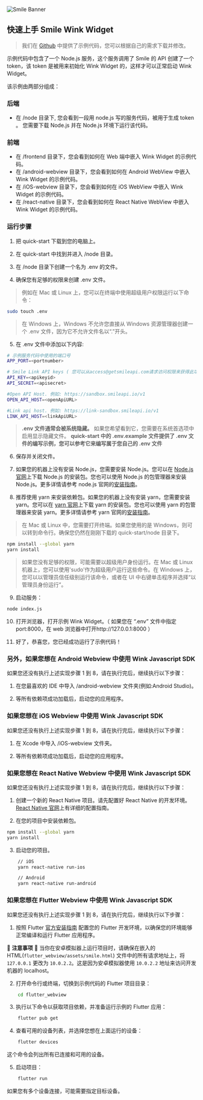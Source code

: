 ![Smile Banner](https://a-cloud.b-cdn.net/media/iW=2340&iH=726&oX=0&oY=0&cW=2340&cH=726/f814cf1173a99228c8a8fb75f74e9d1b.png)

## 快速上手 Smile Wink Widget

> 我们在 [Github](https://github.com/SmileAPI/quickstart) 中提供了示例代码，您可以根据自己的需求下载并修改。

示例代码中包含了一个 Node.js 服务，这个服务调用了 Smile 的 API 创建了一个 token，该 token 是被用来初始化 Wink Widget 的，这样才可以正常启动 Wink Widget。

该示例由两部分组成：

### 后端

-   在 /node 目录下, 您会看到一段用 node.js 写的服务代码，被用于生成 token 。 您需要下载 Node.js 并在 Node.js 环境下运行该代码。

### 前端

-   在 /frontend 目录下，您会看到如何在 Web 端中嵌入 Wink Widget 的示例代码。
-   在 /android-webview 目录下，您会看到如何在 Android WebView 中嵌入 Wink Widget 的示例代码。
-   在 /iOS-webview 目录下，您会看到如何在 iOS WebView 中嵌入 Wink Widget 的示例代码。
-   在 /react-native 目录下，您会看到如何在 React Native WebView 中嵌入 Wink Widget 的示例代码。

### 运行步骤

1. 把 quick-start 下载到您的电脑上。

2. 在 quick-start 中找到并进入 /node 目录。

3. 在 /node 目录下创建一个名为 .env 的文件。

4. 确保您有足够的权限来创建 .env 文件。

> 例如在 Mac 或 Linux 上，您可以在终端中使用超级用户权限运行以下命令：

```bash
sudo touch .env
```

> 在 Windows 上，Windows 不允许您直接从 Windows 资源管理器创建一个 .env 文件，因为它不允许文件名以“.”开头。

5. 在 .env 文件中添加以下内容:

```bash
# 示例服务代码中使用的端口号
APP_PORT=<portnumber>

# Smile Link API keys ( 您可以从access@getsmileapi.com请求访问权限来获得此功能)
API_KEY=<apikeyid>
API_SECRET=<apisecret>

#Open API Host. 例如: https://sandbox.smileapi.io/v1
OPEN_API_HOST=<openApiURL>

#Link api host. 例如: https://link-sandbox.smileapi.io/v1
LINK_API_HOST=<linkApiURL>
```

> **.env 文件通常会被系统隐藏。** 如果您希望看到它，您需要在系统首选项中启用显示隐藏文件。 **quick-start 中的 .env.example 文件提供了 .env 文件的编写示例，您可以参考它来编写属于您自己的 .env 文件**

6. 保存并关闭文件。

7. 如果您的机器上没有安装 Node.js，您需要安装 Node.js。您可以在 [Node.js 官网](https://nodejs.org/en/)上下载 Node.js 的安装包。您也可以使用 Node.js 的包管理器来安装 Node.js。更多详情请参考 node.js 官网的[安装指南](https://nodejs.org/en/download/package-manager/)。

8. 推荐使用 yarn 来安装依赖包。如果您的机器上没有安装 yarn，您需要安装 yarn。您可以在 [yarn 官网](https://yarnpkg.com/en/)上下载 yarn 的安装包。您也可以使用 yarn 的包管理器来安装 yarn。更多详情请参考 yarn 官网的[安装指南](https://yarnpkg.com/en/docs/install)。

> 在 Mac 或 Linux 中，您需要打开终端。如果您使用的是 Windows，则可以转到命令行。确保您仍然在刚刚下载的 quick-start/node 目录下。

```bash
npm install --global yarn
yarn install
```

> 如果您没有足够的权限，可能需要以超级用户身份运行。在 Mac 或 Linux 机器上，您可以使用'sudo'作为超级用户运行这些命令。在 Windows 上，您可以以管理员信任级别运行该命令，或者在 UI 中右键单击程序并选择“以管理员身份运行”。

9. 启动服务：

```bash
node index.js
```

10. 打开浏览器，打开示例 Wink Widget。（ 如果您在 “.env” 文件中指定 port:8000，在 web 浏览器中打开http://127.0.0.1:8000 ）

11. 好了，恭喜您，您已经成功运行了示例代码！

### 另外，如果您想在 Android Webview 中使用 Wink Javascript SDK

如果您还没有执行上述实现步骤 1 到 8，请在执行完后，继续执行以下步骤：

1. 在您最喜欢的 IDE 中导入 /android-webview 文件夹(例如:Android Studio)。

2. 等所有依赖项成功加载后，启动您的应用程序。

### 如果您想在 iOS Webview 中使用 Wink Javascript SDK

如果您还没有执行上述实现步骤 1 到 8，请在执行完后，继续执行以下步骤：

1. 在 Xcode 中导入 /iOS-webview 文件夹。

2. 等所有依赖项成功加载后，启动您的应用程序。

### 如果您想在 React Native Webview 中使用 Wink Javascript SDK

如果您还没有执行上述实现步骤 1 到 8，请在执行完后，继续执行以下步骤：

1. 创建一个新的 React Native 项目。请先配置好 React Native 的开发环境。[React Native 官网](https://facebook.github.io/react-native/docs/getting-started.html)上有详细的配置指南。

2. 在您的项目中安装依赖包。

```bash
npm install --global yarn
yarn install
```

3. 启动您的项目。

```bash
    // iOS
    yarn react-native run-ios
```

```bash
    // Android
    yarn react-native run-android
```

### 如果您想在 Flutter Webview 中使用 Wink Javascript SDK

如果您还没有执行上述实现步骤 1 到 8，请在执行完后，继续执行以下步骤：

1. 按照 Flutter [官方安装指南](https://flutter.dev/docs/get-started/install) 配置您的 Flutter 开发环境，以确保您的环境能够正常编译和运行 Flutter 应用程序。

🚨 **注意事项** 🚨
当你在安卓模拟器上运行项目时，请确保在嵌入的 HTML(`flutter_webview/assets/smile.html`) 文件中的所有请求地址上，将 `127.0.0.1` 更改为 `10.0.2.2`。这是因为安卓模拟器使用 `10.0.2.2` 地址来访问开发机器的 localhost。

2. 打开命令行或终端，切换到示例代码的 Flutter 项目目录：

```bash
    cd flutter_webview
```

3. 执行以下命令以获取项目依赖，并准备运行示例的 Flutter 应用：

```bash
    flutter pub get
```

4. 查看可用的设备列表，并选择您想在上面运行的设备：

```bash
    flutter devices
```

这个命令会列出所有已连接和可用的设备。

5. 启动项目：

```bash
    flutter run
```

如果您有多个设备连接，可能需要指定目标设备。
